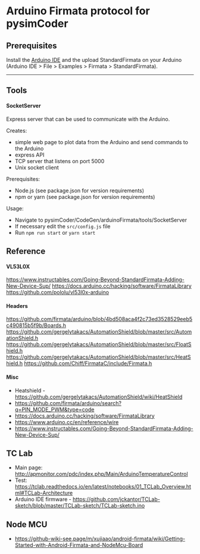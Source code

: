 # Arduino Firmata protocol for pysimCoder

## Prerequisites

Install the [Arduino IDE](https://www.arduino.cc/en/software) and the upload StandardFirmata on your Arduino (Arduino
IDE > File > Examples > Firmata > StandardFirmata).

---

## Tools

#### SocketServer

Express server that can be used to communicate with the Arduino.

Creates:

- simple web page to plot data from the Arduino and send commands to the Arduino
- express API
- TCP server that listens on port 5000
- Unix socket client

Prerequisites:

- Node.js (see package.json for version requirements)
- npm or yarn (see package.json for version requirements)

Usage:

- Navigate to pysimCoder/CodeGen/arduinoFirmata/tools/SocketServer
- If necessary edit the `src/config.js` file
- Run `npm run start` or `yarn start`

## Reference

#### VL53L0X

https://www.instructables.com/Going-Beyond-StandardFirmata-Adding-New-Device-Sup/
https://docs.arduino.cc/hacking/software/FirmataLibrary
https://github.com/pololu/vl53l0x-arduino

#### Headers

https://github.com/firmata/arduino/blob/4bd508aca4f2c73ed3528529eeb5c490815b5f9b/Boards.h
https://github.com/gergelytakacs/AutomationShield/blob/master/src/AutomationShield.h
https://github.com/gergelytakacs/AutomationShield/blob/master/src/FloatShield.h
https://github.com/gergelytakacs/AutomationShield/blob/master/src/HeatShield.h
https://github.com/Chiff/FirmataC/include/Firmata.h

#### Misc

- Heatshield - https://github.com/gergelytakacs/AutomationShield/wiki/HeatShield
- https://github.com/firmata/arduino/search?q=PIN_MODE_PWM&type=code
- https://docs.arduino.cc/hacking/software/FirmataLibrary
- https://www.arduino.cc/en/reference/wire
- https://www.instructables.com/Going-Beyond-StandardFirmata-Adding-New-Device-Sup/

## TC Lab

- Main page: http://apmonitor.com/pdc/index.php/Main/ArduinoTemperatureControl
- Test: https://tclab.readthedocs.io/en/latest/notebooks/01_TCLab_Overview.html#TCLab-Architecture
- Arduino IDE firmware - https://github.com/jckantor/TCLab-sketch/blob/master/TCLab-sketch/TCLab-sketch.ino

## Node MCU

- https://github-wiki-see.page/m/xujiaao/android-firmata/wiki/Getting-Started-with-Android-Firmata-and-NodeMcu-Board
